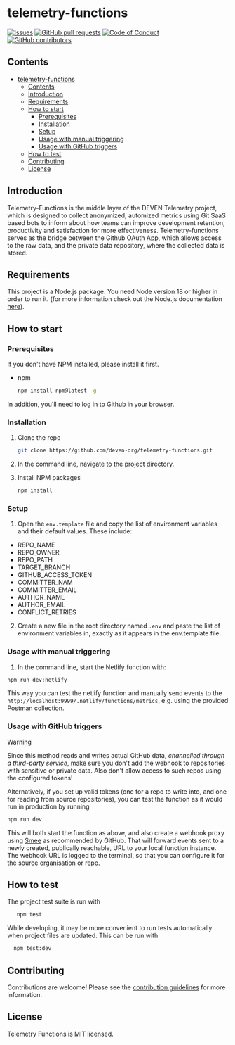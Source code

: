 # telemetry-functions

[![Issues](https://img.shields.io/github/issues-raw/deven-org/telemetry-functions.svg?maxAge=25000)](https://github.com/deven-org/telemetry-functions/issues)
[![GitHub pull requests](https://img.shields.io/github/issues-pr/deven-org/telemetry-functions.svg?style=flat)](https://github.com/deven-org/telemetry-functions/pulls)
[![Code of Conduct](https://img.shields.io/badge/code%20of-conduct-ff69b4.svg?style=flat)](https://github.com/deven-org/telemetry-functions/blob/main/doc/CODEOFCONDUCT.md)  
[![GitHub contributors](https://img.shields.io/github/contributors/deven-org/telemetry-functions.svg?style=flat)](https://github.com/deven-org/telemetry-functions/)

## Contents

- [telemetry-functions](#telemetry-functions)
  - [Contents](#contents)
  - [Introduction](#introduction)
  - [Requirements](#requirements)
  - [How to start](#how-to-start)
    - [Prerequisites](#prerequisites)
    - [Installation](#installation)
    - [Setup](#setup)
    - [Usage with manual triggering](#usage-with-manual-triggering)
    - [Usage with GitHub triggers](#usage-with-github-triggers)
  - [How to test](#how-to-test)
  - [Contributing](#contributing)
  - [License](#license)

## Introduction

Telemetry-Functions is the middle layer of the DEVEN Telemetry project, which is designed to collect anonymized, automized metrics using Git SaaS based bots to inform about how teams can improve development retention, productivity and satisfaction for more effectiveness. Telemetry-functions serves as the bridge between the Github OAuth App, which allows access to the raw data, and the private data repository, where the collected data is stored.

## Requirements

This project is a Node.js package. You need Node version 18 or higher in order to run it. (for more information check out the Node.js documentation [here](https://nodejs.org/en/docs/)).

## How to start

### Prerequisites

If you don't have NPM installed, please install it first.

- npm

  ```sh
  npm install npm@latest -g
  ```

In addition, you'll need to log in to Github in your browser.

### Installation

1. Clone the repo

   ```sh
   git clone https://github.com/deven-org/telemetry-functions.git
   ```

2. In the command line, navigate to the project directory.
3. Install NPM packages

   ```sh
   npm install
   ```

### Setup

1. Open the `env.template` file and copy the list of environment variables and their default values. These include:

- REPO_NAME
- REPO_OWNER
- REPO_PATH
- TARGET_BRANCH
- GITHUB_ACCESS_TOKEN
- COMMITTER_NAM
- COMMITTER_EMAIL
- AUTHOR_NAME
- AUTHOR_EMAIL
- CONFLICT_RETRIES

2. Create a new file in the root directory named `.env` and paste the list of environment variables in, exactly as it appears in the env.template file.

### Usage with manual triggering

1. In the command line, start the Netlify function with:

```sh
npm run dev:netlify
```

This way you can test the netlify function and manually send events to the
`http://localhost:9999/.netlify/functions/metrics`, e.g. using the provided
Postman collection.

### Usage with GitHub triggers

> [!WARNING]
> Since this method reads and writes actual GitHub data, _channelled through a
> third-party service_, make sure you don't add the webhook to repositories with
> sensitive or private data. Also don't allow access to such repos using the
> configured tokens!

Alternatively, if you set up valid tokens (one for a repo to write into, and one
for reading from source repositories), you can test the function as it would run
in production by running

```sh
npm run dev
```

This will both start the function as above, and also create a webhook proxy
using [Smee](https://smee.io) as recommended by GitHub.
That will forward events sent to a newly created, publically reachable, URL to
your local function instance.
The webhook URL is logged to the terminal, so that you can configure it for the
source organisation or repo.

## How to test

The project test suite is run with

```sh
   npm test
```

While developing, it may be more convenient to run tests automatically when project files are updated. This can be run with

```sh
  npm test:dev
```

## Contributing

Contributions are welcome! Please see the [contribution guidelines](./doc/CONTRIBUTE.md) for more information.

## License

Telemetry Functions is MIT licensed.
